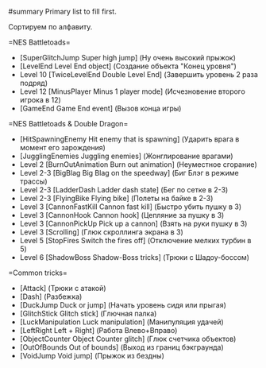 #summary Primary list to fill first.

Сортируем по алфавиту.

=NES Battletoads=

 * [SuperGlitchJump Super high jump] (Ну очень высокий прыжок)
 * [LevelEnd Level End object] (Создание объекта "Конец уровня")
 * Level 10 [TwiceLevelEnd Double Level End] (Завершить уровень 2 раза подряд)
 * Level 12 [MinusPlayer Minus 1 player mode] (Исчезновение второго игрока в 12)
 * [GameEnd Game End event] (Вызов конца игры)



=NES Battletoads & Double Dragon=

 * [HitSpawningEnemy Hit enemy that is spawning] (Ударить врага в момент его зарождения)
 * [JugglingEnemies Juggling enemies] (Жонглирование врагами)
 * Level 2 [BurnOutAnimation Burn out animation] (Неуместное сгорание)
 * Level 2-3 [BigBlag Big Blag on the speedway] (Биг Блэг в режиме трассы)
 * Level 2-3 [LadderDash Ladder dash state] (Бег по сетке в 2-3)
 * Level 2-3 [FlyingBike Flying bike] (Полеты на байке в 2-3)
 * Level 3 [CannonFastKill Cannon fast kill] (Быстро убить пушку в 3)
 * Level 3 [CannonHook Cannon hook] (Цепляние за пушку в 3)
 * Level 3 [CannonPickUp Pick up a cannon] (Взять на руки пушку в 3)
 * Level 3 [Scrolling] (Глюк скроллинга экрана в 3)
 * Level 5 [StopFires Switch the fires off] (Отключение мелких турбин в 5)
 * Level 6 [ShadowBoss Shadow-Boss tricks] (Трюки с Шадоу-боссом)

 


=Common tricks=

 * [Attack] (Трюки с атакой)
 * [Dash] (Разбежка)
 * [DuckJump Duck or jump] (Начать уровень сидя или прыгая)
 * [GlitchStick Glitch stick] (Глючная палка)
 * [LuckManipulation Luck manipulation] (Манипуляция удачей)
 * [LeftRight Left + Right] (Работа Влево+Вправо)
 * [ObjectCounter Object Counter glitch] (Глюк счетчика объектов)
 * [OutOfBounds Out of bounds] (Выход из границ бэкграунда)
 * [VoidJump Void jump] (Прыжок из бездны)
